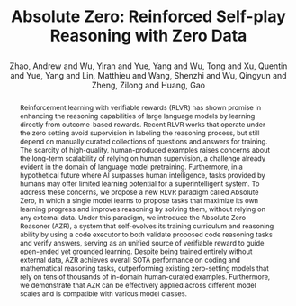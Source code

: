 ---
layout: pub
type: journal
title: >
    Absolute Zero: Reinforced Self-play Reasoning with Zero Data
author: Zhao, Andrew and Wu, Yiran and Yue, Yang and Wu, Tong and Xu, Quentin and Yue, Yang and Lin, Matthieu and Wang, Shenzhi and Wu, Qingyun and Zheng, Zilong and Huang, Gao
# abbr: EMNLP'24
correspondence: Zheng, Zilong and Huang, Gao
# pdf: https://aclanthology.org/2023.emnlp-main.334.pdf
journal: arXiv
arxiv: 2505.03335
year: 2025
preprint: true
selected: true
code: https://github.com/LeapLabTHU/Absolute-Zero-Reasoner
website: https://andrewzh112.github.io/absolute-zero-reasoner/
medias:
  - name: models
    url: https://huggingface.co/collections/andrewzh/absolute-zero-reasoner-68139b2bca82afb00bc69e5b
  - name: X
    url: https://x.com/_AndrewZhao/status/1919920459748909288
  - name: HF Papers
    url: https://huggingface.co/papers/2505.03335
abstract: >
    Reinforcement learning with verifiable rewards (RLVR) has shown promise in enhancing the reasoning capabilities of large language models by learning directly from outcome-based rewards. Recent RLVR works that operate under the zero setting avoid supervision in labeling the reasoning process, but still depend on manually curated collections of questions and answers for training. The scarcity of high-quality, human-produced examples raises concerns about the long-term scalability of relying on human supervision, a challenge already evident in the domain of language model pretraining. Furthermore, in a hypothetical future where AI surpasses human intelligence, tasks provided by humans may offer limited learning potential for a superintelligent system. To address these concerns, we propose a new RLVR paradigm called Absolute Zero, in which a single model learns to propose tasks that maximize its own learning progress and improves reasoning by solving them, without relying on any external data. Under this paradigm, we introduce the Absolute Zero Reasoner (AZR), a system that self-evolves its training curriculum and reasoning ability by using a code executor to both validate proposed code reasoning tasks and verify answers, serving as an unified source of verifiable reward to guide open-ended yet grounded learning. Despite being trained entirely without external data, AZR achieves overall SOTA performance on coding and mathematical reasoning tasks, outperforming existing zero-setting models that rely on tens of thousands of in-domain human-curated examples. Furthermore, we demonstrate that AZR can be effectively applied across different model scales and is compatible with various model classes.
bibtex: >
    @misc{zhao2025absolutezeroreinforcedselfplay,
          title={Absolute Zero: Reinforced Self-play Reasoning with Zero Data}, 
          author={Andrew Zhao and Yiran Wu and Yang Yue and Tong Wu and Quentin Xu and Yang Yue and Matthieu Lin and Shenzhi Wang and Qingyun Wu and Zilong Zheng and Gao Huang},
          year={2025},
          eprint={2505.03335},
          archivePrefix={arXiv},
          primaryClass={cs.LG},
          url={https://arxiv.org/abs/2505.03335}, 
    }
---